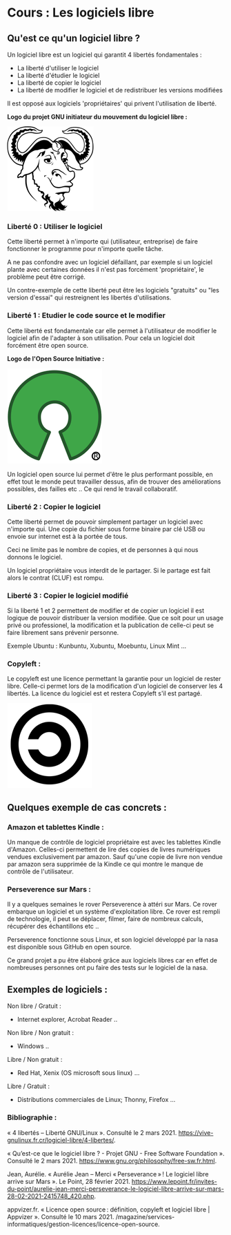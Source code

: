 # Cours :  Les logiciels libre

## Qu'est ce qu'un logiciel libre ? 

Un logiciel libre est un logiciel qui garantit 4 libertés fondamentales :

* La liberté d'utiliser le logiciel 
* La liberté d'étudier le logiciel 
* La liberté de copier le logiciel
* La liberté de modifier le logiciel et de redistribuer les versions modifiées 

Il est opposé aux logiciels 'propriétaires' qui privent l'utilisation de liberté. 

**Logo du projet GNU initiateur du mouvement du logiciel libre :**

![](./Images/GNU.png)



### Liberté 0 : Utiliser le logiciel 

Cette liberté permet à n'importe qui (utilisateur, entreprise) de faire fonctionner le programme pour n'importe quelle tâche.

A ne pas confondre avec un logiciel défaillant, par exemple si un logiciel plante avec certaines données il n'est pas forcément 'propriétaire', le problème peut être corrigé. 

Un contre-exemple de cette liberté peut être les logiciels "gratuits" ou "les version d'essai" qui restreignent les libertés d'utilisations.



### Liberté 1 : Etudier le code source et le modifier 

Cette liberté est fondamentale car elle permet à l'utilisateur de modifier le logiciel afin de l'adapter à son utilisation. Pour cela un logiciel doit forcément être open source. 

**Logo de l'Open Source Initiative :** 

![](./Images/open_source.png)

Un logiciel open source lui permet d'être le plus performant possible, en effet tout le monde peut travailler dessus, afin de trouver des améliorations possibles, des failles etc .. Ce qui rend le travail collaboratif.


### Liberté 2 : Copier le logiciel

Cette liberté permet de pouvoir simplement partager un logiciel avec n'importe qui. Une copie du fichier sous forme binaire par clé USB ou envoie sur internet est à la portée de tous.

Ceci ne limite pas le nombre de copies, et de personnes à qui nous donnons le logiciel. 

Un logiciel propriétaire vous interdit de le partager. Si le partage est fait alors le contrat (CLUF) est rompu. 

### Liberté 3 : Copier le logiciel modifié 

Si la liberté 1 et 2 permettent de modifier et de copier un logiciel il est logique de pouvoir distribuer la version modifiée. Que ce soit pour un usage privé ou professionel, la modification et la publication de celle-ci peut se faire librement sans prévenir personne.

Exemple Ubuntu : Kunbuntu, Xubuntu, Moebuntu, Linux Mint ...

### Copyleft : 

Le copyleft est une licence permettant la garantie pour un logiciel de rester libre. Celle-ci permet lors de la modification d'un logiciel de conserver les 4 libertés. La licence du logiciel est et restera Copyleft s'il est partagé.

![](./Images/copyleft.png)


## Quelques exemple de cas concrets :


### Amazon et tablettes Kindle :

Un manque de contrôle de logiciel propriétaire est avec les tablettes Kindle d'Amazon. Celles-ci permettent de lire des copies de livres numériques vendues exclusivement par amazon. Sauf qu'une copie de livre non vendue par amazon sera supprimée de la Kindle ce qui montre le manque de contrôle de l'utilisateur.

### Perseverence sur Mars :

Il y a quelques semaines le rover Perseverence à attéri sur Mars. Ce rover embarque un logiciel et un système d'exploitation libre. Ce rover est rempli de technologie, il peut se déplacer, filmer, faire de nombreux calculs, récupérer des échantillons etc ..

Perseverence fonctionne sous Linux, et son logiciel développé par la nasa est disponible sous GitHub en open source.

Ce grand projet a pu être élaboré grâce aux logiciels libres car en effet de nombreuses personnes ont pu faire des tests sur le logiciel de la nasa. 

## Exemples de logiciels : 

Non libre / Gratuit :
- Internet explorer, Acrobat Reader ..

Non libre / Non gratuit :
- Windows ..

Libre / Non gratuit : 
- Red Hat, Xenix (OS microsoft sous linux) ... 

Libre / Gratuit : 
- Distributions commerciales de Linux; Thonny, Firefox ...


### Bibliographie :

« 4 libertés – Liberté GNU/Linux ». Consulté le 2 mars 2021. https://vive-gnulinux.fr.cr/logiciel-libre/4-libertes/.

« Qu’est-ce que le logiciel libre ? - Projet GNU - Free Software Foundation ». Consulté le 2 mars 2021. https://www.gnu.org/philosophy/free-sw.fr.html.

Jean, Aurélie. « Aurélie Jean – Merci « Perseverance » ! Le logiciel libre arrive sur Mars ». Le Point, 28 février 2021. https://www.lepoint.fr/invites-du-point/aurelie-jean-merci-perseverance-le-logiciel-libre-arrive-sur-mars-28-02-2021-2415748_420.php.

appvizer.fr. « Licence open source : définition, copyleft et logiciel libre | Appvizer ». Consulté le 10 mars 2021. /magazine/services-informatiques/gestion-licences/licence-open-source.
